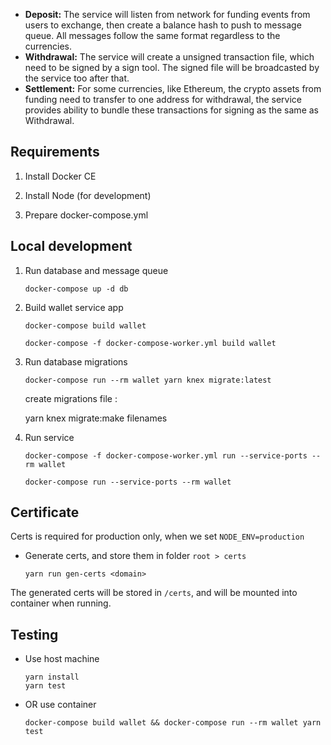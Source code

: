 - **Deposit:** The service will listen from network for funding events from users to exchange, then create a balance hash to push to message queue. All messages follow the same format regardless to the currencies.
- **Withdrawal:** The service will create a unsigned transaction file, which need to be signed by a sign tool. The signed file will be broadcasted by the service too after that.
- **Settlement:** For some currencies, like Ethereum, the crypto assets from funding need to transfer to one address for withdrawal, the service provides ability to bundle these transactions for signing as the same as Withdrawal.

## Requirements

1. Install Docker CE

2. Install Node (for development)

3. Prepare docker-compose.yml

## Local development

1. Run database and message queue

   ```shell
   docker-compose up -d db
   ```

2. Build wallet service app

   ```shell
   docker-compose build wallet
   ```
   ```shell
   docker-compose -f docker-compose-worker.yml build wallet
   ```

3. Run database migrations

   ```shell
   docker-compose run --rm wallet yarn knex migrate:latest
   ```
   create migrations file :
   
   yarn knex migrate:make filenames



4. Run service

   ```shell
   docker-compose -f docker-compose-worker.yml run --service-ports --rm wallet
   ```

   ```shell
   docker-compose run --service-ports --rm wallet
   ```

## Certificate

Certs is required for production only, when we set `NODE_ENV=production`

- Generate certs, and store them in folder `root > certs`

  ```shell
  yarn run gen-certs <domain>
  ```

The generated certs will be stored in `/certs`, and will be mounted into container when running.

## Testing

- Use host machine

  ```shell
  yarn install
  yarn test
  ```

- OR use container

  ```shell
  docker-compose build wallet && docker-compose run --rm wallet yarn test
  ```
